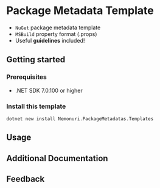 # Package Metadata Template

- `NuGet` package metadata template
- `MSBuild` property format (.props)
- Useful **guidelines** included!

## Getting started

### Prerequisites

- .NET SDK 7.0.100 or higher

### Install this template

```
dotnet new install Nemonuri.PackageMetadatas.Templates
```

## Usage

## Additional Documentation

## Feedback
